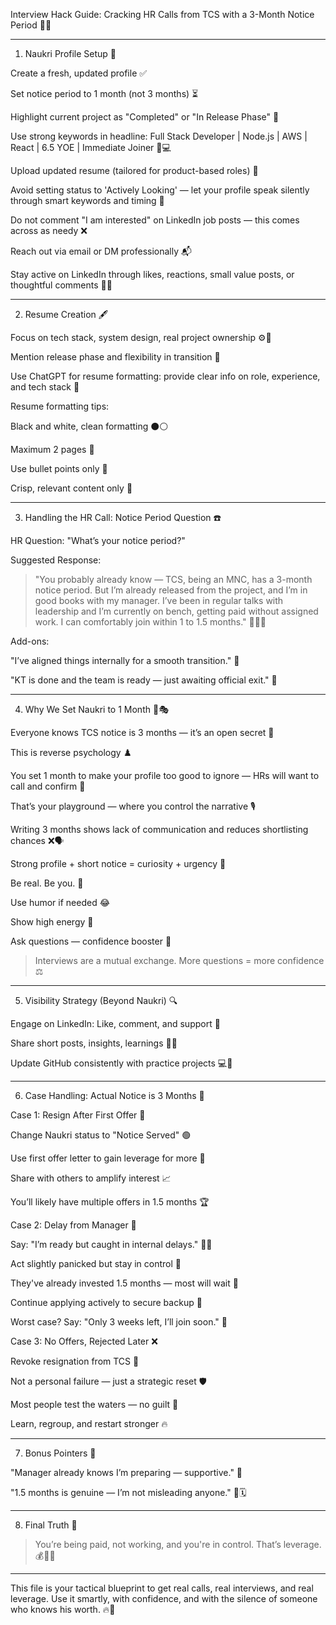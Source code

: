 Interview Hack Guide: Cracking HR Calls from TCS with a 3-Month Notice Period 💼📞


---

1. Naukri Profile Setup 📝

Create a fresh, updated profile ✅

Set notice period to 1 month (not 3 months) ⏳

Highlight current project as "Completed" or "In Release Phase" 🚀

Use strong keywords in headline: Full Stack Developer | Node.js | AWS | React | 6.5 YOE | Immediate Joiner 🧠💻

Upload updated resume (tailored for product-based roles) 📄

Avoid setting status to 'Actively Looking' — let your profile speak silently through smart keywords and timing 🛑

Do not comment "I am interested" on LinkedIn job posts — this comes across as needy ❌

Reach out via email or DM professionally 📬

Stay active on LinkedIn through likes, reactions, small value posts, or thoughtful comments 💬🔥



---

2. Resume Creation 🖋️

Focus on tech stack, system design, real project ownership ⚙️🧩

Mention release phase and flexibility in transition 🔄

Use ChatGPT for resume formatting: provide clear info on role, experience, and tech stack 🤖

Resume formatting tips:

Black and white, clean formatting ⚫⚪

Maximum 2 pages 📏

Use bullet points only 🔫

Crisp, relevant content only 🎯




---

3. Handling the HR Call: Notice Period Question ☎️

HR Question: "What’s your notice period?"

Suggested Response:

> "You probably already know — TCS, being an MNC, has a 3-month notice period. But I’m already released from the project, and I’m in good books with my manager. I’ve been in regular talks with leadership and I’m currently on bench, getting paid without assigned work. I can comfortably join within 1 to 1.5 months." 🧑‍💼🤝



Add-ons:

"I’ve aligned things internally for a smooth transition." 🧩

"KT is done and the team is ready — just awaiting official exit." 🚪



---

4. Why We Set Naukri to 1 Month 🧠🎭

Everyone knows TCS notice is 3 months — it’s an open secret 🧾

This is reverse psychology ♟️

You set 1 month to make your profile too good to ignore — HRs will want to call and confirm 🎯

That’s your playground — where you control the narrative 🎙️

Writing 3 months shows lack of communication and reduces shortlisting chances ❌🗣️

Strong profile + short notice = curiosity + urgency 🚨


Be real. Be you. 🙌

Use humor if needed 😂

Show high energy 🎤

Ask questions — confidence booster 🔁


> Interviews are a mutual exchange. More questions = more confidence ⚖️




---

5. Visibility Strategy (Beyond Naukri) 🔍

Engage on LinkedIn: Like, comment, and support 🎉

Share short posts, insights, learnings 🧠💬

Update GitHub consistently with practice projects 💻📂



---

6. Case Handling: Actual Notice is 3 Months 🎯

Case 1: Resign After First Offer 📩

Change Naukri status to "Notice Served" 🟢

Use first offer letter to gain leverage for more 💼

Share with others to amplify interest 📈

You’ll likely have multiple offers in 1.5 months 🏆


Case 2: Delay from Manager 😬

Say: "I’m ready but caught in internal delays." 🤷‍♂️

Act slightly panicked but stay in control 🧘

They've already invested 1.5 months — most will wait 📆

Continue applying actively to secure backup 🎯

Worst case? Say: "Only 3 weeks left, I’ll join soon." 💪


Case 3: No Offers, Rejected Later ❌

Revoke resignation from TCS 🔄

Not a personal failure — just a strategic reset 🛡️

Most people test the waters — no guilt 🌊

Learn, regroup, and restart stronger 🔥



---

7. Bonus Pointers 🎁

"Manager already knows I’m preparing — supportive." 🤝

"1.5 months is genuine — I’m not misleading anyone." 🧠🗓️



---

8. Final Truth 🔐

> You’re being paid, not working, and you're in control. That’s leverage. 💰🧘‍♂️




---

This file is your tactical blueprint to get real calls, real interviews, and real leverage. Use it smartly, with confidence, and with the silence of someone who knows his worth. 🔥🎯

